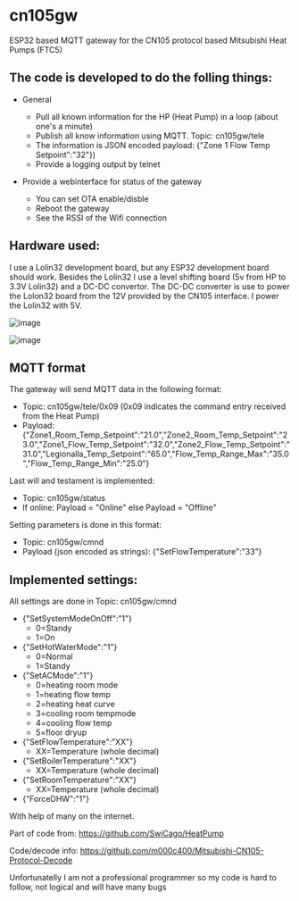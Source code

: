 # cn105gw
ESP32 based MQTT gateway for the CN105 protocol based Mitsubishi Heat Pumps (FTC5)

## The code is developed to do the folling things:
* General
  * Pull all known information for the HP (Heat Pump) in a loop (about one's a minute)
  * Publish all know information using MQTT. Topic: cn105gw/tele
  * The information is JSON encoded  payload: {"Zone 1 Flow Temp Setpoint":"32"})
  * Provide a logging output by telnet
 
* Provide a webinterface for status of the gateway
  * You can set OTA enable/disble
  * Reboot the gateway
  * See the RSSI of the Wifi connection

## Hardware used:
I use a Lolin32 development board, but any ESP32 development board should work. Besides the Lolin32 
I use a level shifting board (5v from HP to 3.3V Lolin32) and a DC-DC convertor. The DC-DC converter 
is use to power the Lolon32 board from the 12V provided by the CN105 interface. I power the Lolin32 
with 5V.

![image](https://github.com/BartGijsbers/cn105gw/blob/main/images/finishedbox.png)

![image](https://github.com/BartGijsbers/cn105gw/blob/main/images/physicalschema.png)

## MQTT format
The gateway will send MQTT data in the following format:
* Topic: cn105gw/tele/0x09 (0x09 indicates the command entry received from the Heat Pump)
* Payload: {"Zone1_Room_Temp_Setpoint":"21.0","Zone2_Room_Temp_Setpoint":"23.0","Zone1_Flow_Temp_Setpoint":"32.0","Zone2_Flow_Temp_Setpoint":"31.0","Legionalla_Temp_Setpoint":"65.0","Flow_Temp_Range_Max":"35.0","Flow_Temp_Range_Min":"25.0"}

Last will and testament is implemented:
* Topic: cn105gw/status
* If online: Payload = "Online" else Payload = "Offline"

Setting parameters is done in this format:
* Topic: cn105gw/cmnd
* Payload (json encoded as strings): {"SetFlowTemperature":"33"}

## Implemented settings:
All settings are done in Topic: cn105gw/cmnd
* {"SetSystemModeOnOff":"1"}
  * 0=Standy 
  * 1=On
* {"SetHotWaterMode":"1"}
  * 0=Normal
  * 1=Standy
* {"SetACMode":"1"} 
  * 0=heating room mode
  * 1=heating flow temp
  * 2=heating heat curve
  * 3=cooling room tempmode
  * 4=cooling flow temp
  * 5=floor dryup
* {"SetFlowTemperature":"XX"} 
  * XX=Temperature (whole decimal)
* {"SetBoilerTemperature":"XX"}
  * XX=Temperature (whole decimal)
* {"SetRoomTemperature":"XX"}
  * XX=Temperature (whole decimal)
* {"ForceDHW":"1"}

With help of many on the internet.

Part of code from: https://github.com/SwiCago/HeatPump

Code/decode info: https://github.com/m000c400/Mitsubishi-CN105-Protocol-Decode

Unfortunatelly I am not a professional programmer so my code is hard to follow, not logical and will have many bugs

